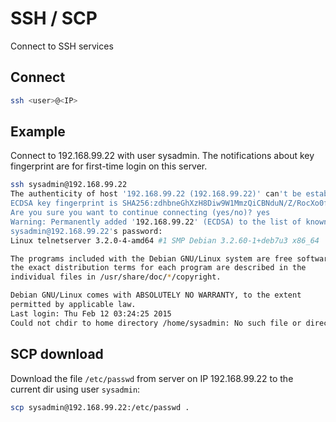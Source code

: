 # SSH / SCP

Connect to SSH services

## Connect

```bash
ssh <user>@<IP>
```

## Example

Connect to 192.168.99.22 with user sysadmin. The notifications about key fingerprint are for first-time login on this server.

```bash
ssh sysadmin@192.168.99.22
The authenticity of host '192.168.99.22 (192.168.99.22)' can't be established.
ECDSA key fingerprint is SHA256:zdhbneGhXzH8Diw9W1MmzQiCBNduN/Z/RocXo0fXmI8.
Are you sure you want to continue connecting (yes/no)? yes
Warning: Permanently added '192.168.99.22' (ECDSA) to the list of known hosts.
sysadmin@192.168.99.22's password:
Linux telnetserver 3.2.0-4-amd64 #1 SMP Debian 3.2.60-1+deb7u3 x86_64

The programs included with the Debian GNU/Linux system are free software;
the exact distribution terms for each program are described in the
individual files in /usr/share/doc/*/copyright.

Debian GNU/Linux comes with ABSOLUTELY NO WARRANTY, to the extent
permitted by applicable law.
Last login: Thu Feb 12 03:24:25 2015
Could not chdir to home directory /home/sysadmin: No such file or directory

```


## SCP download

Download the file ```/etc/passwd``` from server on IP 192.168.99.22 to the current dir using user ```sysadmin```:

```bash
scp sysadmin@192.168.99.22:/etc/passwd .
```
